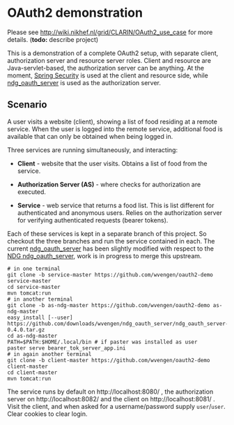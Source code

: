 OAuth2 demonstration
====================

Please see http://wiki.nikhef.nl/grid/CLARIN/OAuth2_use_case for more details.
(**todo:** describe project)

This is a demonstration of a complete OAuth2 setup, with separate client,
authorization server and resource server roles. Client and resource are
Java-servlet-based, the authorization server can be anything. At the moment,
[Spring Security] is used at the client and resource side, while
[ndg_oauth_server] is used as the authorization server.


Scenario
--------

A user visits a website (client), showing a list of food residing at a remote
service.  When the user is logged into the remote service, additional food is
available that can only be obtained when being logged in.

Three services are running simultaneously, and interacting:

* __Client__ -
  website that the user visits. Obtains a list of food from the service.

* __Authorization Server (AS)__ -
  where checks for authorization are executed.

* __Service__ -
  web service that returns a food list. This is list different for
  authenticated and anonymous users. Relies on the authorization server for
  verifying authenticated requests (bearer tokens).


Each of these services is kept in a separate branch of this project. So
checkout the three branches and run the service contained in each. 
The current [ndg_oauth_server] has been slightly modified with respect
to the [NDG ndg_oauth_server], work is in progress to merge this upstream.

```shell
# in one terminal
git clone -b service-master https://github.com/wvengen/oauth2-demo service-master
cd service-master
mvn tomcat:run
# in another terminal
git clone -b as-ndg-master https://github.com/wvengen/oauth2-demo as-ndg-master
easy_install [--user] https://github.com/downloads/wvengen/ndg_oauth_server/ndg_oauth_server-0.4.0.tar.gz
cd as-ndg-master
PATH=$PATH:$HOME/.local/bin # if paster was installed as user
paster serve bearer_tok_server_app.ini
# in again another terminal
git clone -b client-master https://github.com/wvengen/oauth2-demo client-master
cd client-master
mvn tomcat:run
```

The service runs by default on http://localhost:8080/ ,
the authorization server on http://localhost:8082/
and the client on http://localhost:8081/ . Visit the client, and when asked for
a username/password supply `user`/`user`. Clear cookies to clear login.


[Spring Security]: http://static.springsource.org/spring-security/
[ndg_oauth_server]: https://github.com/wvengen/ndg_oauth_server
[NDG ndg_oauth_server]: http://ndg-security.ceda.ac.uk/browser/trunk/ndg_oauth
